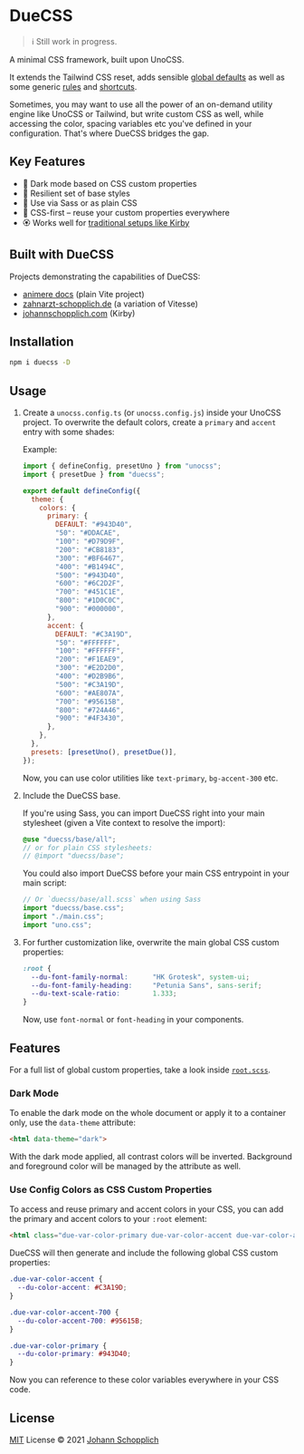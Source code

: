 # DueCSS

> ℹ️ Still work in progress.

A minimal CSS framework, built upon UnoCSS.

It extends the Tailwind CSS reset, adds sensible [global defaults](./styles/base/global.scss) as well as some generic [rules](./src/rules) and [shortcuts](./src/shortcuts.ts).

Sometimes, you may want to use all the power of an on-demand utility engine like UnoCSS or Tailwind, but write custom CSS as well, while accessing the color, spacing variables etc you've defined in your configuration. That's where DueCSS bridges the gap.

## Key Features

- 🌙 Dark mode based on CSS custom properties
- 🧶 Resilient set of base styles
- 🧩 Use via Sass or as plain CSS
- 🍱 CSS-first – reuse your custom properties everywhere
- 🏵 Works well for [traditional setups like Kirby](https://github.com/johannschopplich/kirby-vite-unocss-kit)

## Built with DueCSS

Projects demonstrating the capabilities of DueCSS:

- [animere docs](https://github.com/johannschopplich/animere/blob/main/index.html) (plain Vite project)
- [zahnarzt-schopplich.de](https://github.com/johannschopplich/zahnarzt-schopplich.de) (a variation of Vitesse)
- [johannschopplich.com](https://github.com/johannschopplich/johannschopplich.com) (Kirby)

## Installation

```bash
npm i duecss -D
```

## Usage

1. Create a `unocss.config.ts` (or `unocss.config.js`) inside your UnoCSS project. To overwrite the default colors, create a `primary` and `accent` entry with some shades:

    Example:

    ```js
    import { defineConfig, presetUno } from "unocss";
    import { presetDue } from "duecss";

    export default defineConfig({
      theme: {
        colors: {
          primary: {
            DEFAULT: "#943D40",
            "50": "#DDACAE",
            "100": "#D79D9F",
            "200": "#CB8183",
            "300": "#BF6467",
            "400": "#B1494C",
            "500": "#943D40",
            "600": "#6C2D2F",
            "700": "#451C1E",
            "800": "#1D0C0C",
            "900": "#000000",
          },
          accent: {
            DEFAULT: "#C3A19D",
            "50": "#FFFFFF",
            "100": "#FFFFFF",
            "200": "#F1EAE9",
            "300": "#E2D2D0",
            "400": "#D2B9B6",
            "500": "#C3A19D",
            "600": "#AE807A",
            "700": "#95615B",
            "800": "#724A46",
            "900": "#4F3430",
          },
        },
      },
      presets: [presetUno(), presetDue()],
    });
    ```

    Now, you can use color utilities like `text-primary`, `bg-accent-300` etc.

2. Include the DueCSS base.

    If you're using Sass, you can import DueCSS right into your main stylesheet (given a Vite context to resolve the import):

    ```scss
    @use "duecss/base/all";
    // or for plain CSS stylesheets:
    // @import "duecss/base";
    ```

    You could also import DueCSS before your main CSS entrypoint in your main script:

    ```js
    // Or `duecss/base/all.scss` when using Sass
    import "duecss/base.css";
    import "./main.css";
    import "uno.css";
    ```

3. For further customization like, overwrite the main global CSS custom properties:

    ```css
    :root {
      --du-font-family-normal:      "HK Grotesk", system-ui;
      --du-font-family-heading:     "Petunia Sans", sans-serif;
      --du-text-scale-ratio:        1.333;
    }
    ```

    Now, use `font-normal` or `font-heading` in your components.

## Features

For a full list of global custom properties, take a look inside [`root.scss`](./styles/base/root.scss).

### Dark Mode

To enable the dark mode on the whole document or apply it to a container only, use the `data-theme` attribute:

```html
<html data-theme="dark">
```

With the dark mode applied, all contrast colors will be inverted. Background and foreground color will be managed by the attribute as well.

### Use Config Colors as CSS Custom Properties

To access and reuse primary and accent colors in your CSS, you can add the primary and accent colors to your `:root` element:

```html
<html class="due-var-color-primary due-var-color-accent due-var-color-accent-700" lang="en">
```

DueCSS will then generate and include the following global CSS custom properties:

```css
.due-var-color-accent {
  --du-color-accent: #C3A19D;
}

.due-var-color-accent-700 {
  --du-color-accent-700: #95615B;
}

.due-var-color-primary {
  --du-color-primary: #943D40;
}
```

Now you can reference to these color variables everywhere in your CSS code.

## License

[MIT](./LICENSE) License © 2021 [Johann Schopplich](https://github.com/johannschopplich)
